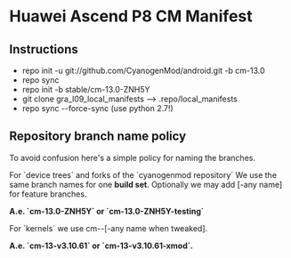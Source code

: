 # Huawei Ascend P8 CM Manifest

## Instructions
- repo init -u git://github.com/CyanogenMod/android.git -b cm-13.0
- repo sync
- repo init -b stable/cm-13.0-ZNH5Y
- git clone gra_l09_local_manifests --> .repo/local_manifests
- repo sync --force-sync (use python 2.7!)


## Repository branch name policy

To avoid confusion here's a simple policy for naming the branches.


For ´device trees´ and forks of the ´cyanogenmod repository´
We use the same branch names for one **build set**.
Optionally we may add [-any name] for feature branches.

**A.e. ´cm-13.0-ZNH5Y´ or ´cm-13.0-ZNH5Y-testing´**


For ´kernels´ we use cm-<major cm version>-<kernel-version>[-any name when tweaked].

**A.e. ´cm-13-v3.10.61´ or ´cm-13-v3.10.61-xmod´.**
